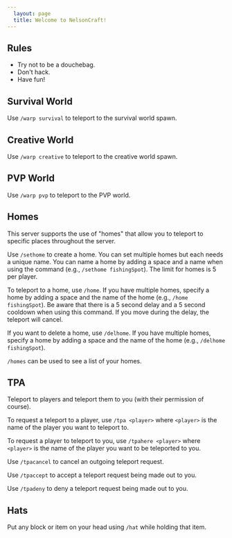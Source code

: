```yaml
---
  layout: page
  title: Welcome to NelsonCraft!
---
```


## Rules

- Try not to be a douchebag.
- Don't hack.
- Have fun!

## Survival World

Use `/warp survival` to teleport to the survival world spawn.

## Creative World

Use `/warp creative` to teleport to the creative world spawn.

## PVP World

Use `/warp pvp` to teleport to the PVP world.

## Homes

This server supports the use of "homes" that allow you to teleport to specific places throughout the server.

Use `/sethome` to create a home. You can set multiple homes but each needs a unique name. You can name a home by adding a space and a name when using the command (e.g., `/sethome fishingSpot`). The limit for homes is 5 per player.

To teleport to a home, use `/home`. If you have multiple homes, specify a home by adding a space and the name of the home (e.g., `/home fishingSpot`). Be aware that there is a 5 second delay and a 5 second cooldown when using this command. If you move during the delay, the teleport will cancel.

If you want to delete a home, use `/delhome`. If you have multiple homes, specify a home by adding a space and the name of the home (e.g., `/delhome fishingSpot`).

`/homes` can be used to see a list of your homes.

## TPA

Teleport to players and teleport them to you (with their permission of course).

To request a teleport to a player, use `/tpa <player>` where `<player>` is the name of the player you want to teleport to.

To request a player to teleport to you, use `/tpahere <player>` where `<player>` is the name of the player you want to be teleported to you.

Use `/tpacancel` to cancel an outgoing teleport request.

Use `/tpaccept` to accept a teleport request being made out to you.

Use `/tpadeny` to deny a teleport request being made out to you.

## Hats

Put any block or item on your head using `/hat` while holding that item.
